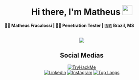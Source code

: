 
<div align="center">
  <h1>Hi there, I'm Matheus <img src="https://media.giphy.com/media/hvRJCLFzcasrR4ia7z/giphy.gif" width="32px"></h1>
</div>

<!--
**pleasematheus/pleasematheus** is a ✨ _special_ ✨ repository because its `README.md` (this file) appears on your GitHub profile.

Here are some ideas to get you started:

- 🔭 I’m currently working on ...
- 🌱 I’m currently learning ...
- 👯 I’m looking to collaborate on ...
- 🤔 I’m looking for help with ...
- 💬 Ask me about ...
- 📫 How to reach me: ...
- 😄 Pronouns: ...
- ⚡ Fun fact: ...
-->

<b>🍷🗿 Matheus Fracalossi | 🐱‍💻 Penetration Tester | 🇧🇷 Brazil, MS </b><br><br>
<div align="center">
	<img src="https://media.giphy.com/media/WiM5K1e9MtEic/giphy.gif">
</div>

<div align="center">
	<h2>Social Medias</h2>
</div>

[<p align="center">
<img src="https://tryhackme-badges.s3.amazonaws.com/pleasematheus.png" alt="TryHackMe"><br>![LinkedIn](https://img.shields.io/badge/linkedin-%230077B5.svg?style=for-the-badge&logo=linkedin&logoColor=white)](https://www.linkedin.com/in/matheusfracalossi) [![Instagram](https://img.shields.io/badge/Instagram-%23E4405F.svg?style=for-the-badge&logo=Instagram&logoColor=white)](https://www.instagram.com/pleasematheus)
[![Top Langs](https://github-readme-stats.vercel.app/api/top-langs/?username=pleasematheus&langs_count=5)](https://github.com/pleasematheus/github-readme-stats)
</p>

